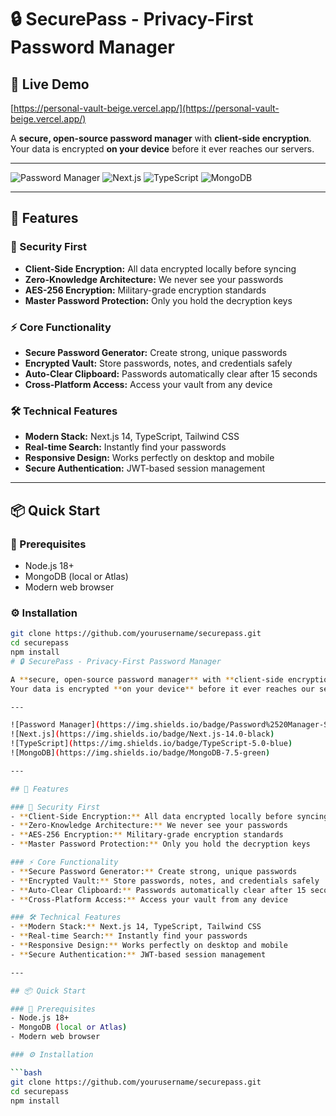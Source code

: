 # 🔒 SecurePass - Privacy-First Password Manager
## 🚀 Live Demo

[https://personal-vault-beige.vercel.app/](https://personal-vault-beige.vercel.app/)

A **secure, open-source password manager** with **client-side encryption**.  
Your data is encrypted **on your device** before it ever reaches our servers.

---

![Password Manager](https://img.shields.io/badge/Password%2520Manager-Secure%2520%2526%2520Private-brightgreen)
![Next.js](https://img.shields.io/badge/Next.js-14.0-black)
![TypeScript](https://img.shields.io/badge/TypeScript-5.0-blue)
![MongoDB](https://img.shields.io/badge/MongoDB-7.5-green)

---

## 🚀 Features

### 🔐 Security First
- **Client-Side Encryption:** All data encrypted locally before syncing  
- **Zero-Knowledge Architecture:** We never see your passwords  
- **AES-256 Encryption:** Military-grade encryption standards  
- **Master Password Protection:** Only you hold the decryption keys  

### ⚡ Core Functionality
- **Secure Password Generator:** Create strong, unique passwords  
- **Encrypted Vault:** Store passwords, notes, and credentials safely  
- **Auto-Clear Clipboard:** Passwords automatically clear after 15 seconds  
- **Cross-Platform Access:** Access your vault from any device  

### 🛠️ Technical Features
- **Modern Stack:** Next.js 14, TypeScript, Tailwind CSS  
- **Real-time Search:** Instantly find your passwords  
- **Responsive Design:** Works perfectly on desktop and mobile  
- **Secure Authentication:** JWT-based session management  

---

## 📦 Quick Start

### 🧩 Prerequisites
- Node.js 18+  
- MongoDB (local or Atlas)  
- Modern web browser  

### ⚙️ Installation

```bash
git clone https://github.com/yourusername/securepass.git
cd securepass
npm install
# 🔒 SecurePass - Privacy-First Password Manager

A **secure, open-source password manager** with **client-side encryption**.  
Your data is encrypted **on your device** before it ever reaches our servers.

---

![Password Manager](https://img.shields.io/badge/Password%2520Manager-Secure%2520%2526%2520Private-brightgreen)
![Next.js](https://img.shields.io/badge/Next.js-14.0-black)
![TypeScript](https://img.shields.io/badge/TypeScript-5.0-blue)
![MongoDB](https://img.shields.io/badge/MongoDB-7.5-green)

---

## 🚀 Features

### 🔐 Security First
- **Client-Side Encryption:** All data encrypted locally before syncing  
- **Zero-Knowledge Architecture:** We never see your passwords  
- **AES-256 Encryption:** Military-grade encryption standards  
- **Master Password Protection:** Only you hold the decryption keys  

### ⚡ Core Functionality
- **Secure Password Generator:** Create strong, unique passwords  
- **Encrypted Vault:** Store passwords, notes, and credentials safely  
- **Auto-Clear Clipboard:** Passwords automatically clear after 15 seconds  
- **Cross-Platform Access:** Access your vault from any device  

### 🛠️ Technical Features
- **Modern Stack:** Next.js 14, TypeScript, Tailwind CSS  
- **Real-time Search:** Instantly find your passwords  
- **Responsive Design:** Works perfectly on desktop and mobile  
- **Secure Authentication:** JWT-based session management  

---

## 📦 Quick Start

### 🧩 Prerequisites
- Node.js 18+  
- MongoDB (local or Atlas)  
- Modern web browser  

### ⚙️ Installation

```bash
git clone https://github.com/yourusername/securepass.git
cd securepass
npm install
